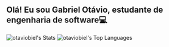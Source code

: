 ## Olá! Eu sou Gabriel Otávio, estudante de engenharia de software💻

![otaviobiel's Stats](https://github-readme-stats.vercel.app/api?username=otaviobiel&theme=midnight-purple&show_icons=true&hide_border=false&count_private=true)
![otaviobiel's Top Languages](https://github-readme-stats.vercel.app/api/top-langs/?username=otaviobiel&theme=midnight-purple&show_icons=true&hide_border=false&layout=compact)
